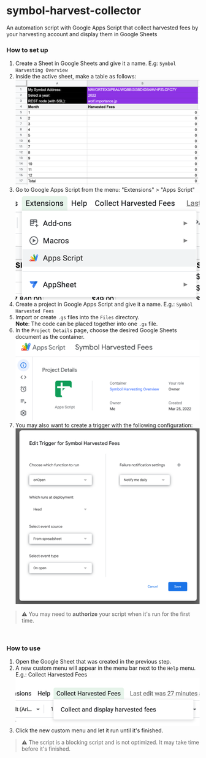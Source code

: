 # symbol-harvest-collector
An automation script with Google Apps Script that collect harvested fees by your harvesting account and display them in Google Sheets

### How to set up ###
1. Create a Sheet in Google Sheets and give it a name. E.g: `Symbol Harvesting Overview`  
2. Inside the active sheet, make a table as follows:  
    ![sheet](assets/sheet.png)
3. Go to Google Apps Script from the menu: "Extensions" > "Apps Script"  
   ![menu extensions](assets/menu_extensions.png)
4. Create a project in Google Apps Script and give it a name. E.g.: `Symbol Harvested Fees`  
5. Import or create `.gs` files into the `Files` directory.  
    **Note**: The code can be placed together into one `.gs` file.
6. In the `Project Details` page, choose the desired Google Sheets document as the container.  
   ![project details](assets/project_details.png)
7. You may also want to create a trigger with the following configuration:
   ![trigger](assets/trigger.png)

> ⚠️ You may need to **authorize** your script when it's run for the first time.


<br>

### How to use ###
1. Open the Google Sheet that was created in the previous step.
2. A new custom menu will appear in the menu bar next to the `Help` menu. E.g.: Collect Harvested Fees  
   ![custom menu](assets/custom_menu.png)
3. Click the new custom menu and let it run until it's finished.
> ⚠️ The script is a blocking script and is not optimized. It may take time before it's finished. 
